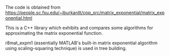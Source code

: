 The code is obtained from https://people.sc.fsu.edu/~jburkardt/cpp_src/matrix_exponential/matrix_exponential.html

This is a C++ library which exhibits and compares some algorithms for approximating the matrix exponential function.


r8mat_expm1 (essentially MATLAB's built-in matrix exponential algorithm using scaling-squaring technique) is used in tree building.
